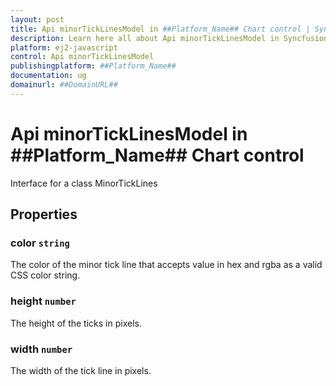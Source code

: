 ```yaml
---
layout: post
title: Api minorTickLinesModel in ##Platform_Name## Chart control | Syncfusion
description: Learn here all about Api minorTickLinesModel in Syncfusion ##Platform_Name## Chart control of Syncfusion Essential JS 2 and more.
platform: ej2-javascript
control: Api minorTickLinesModel 
publishingplatform: ##Platform_Name##
documentation: ug
domainurl: ##DomainURL##
---
```


# Api minorTickLinesModel in ##Platform_Name## Chart control

Interface for a class MinorTickLines

## Properties

### color `string`

The color of the minor tick line that accepts value in hex and rgba as a valid CSS color string.

### height `number`

The height of the ticks in pixels.

### width `number`

The width of the tick line in pixels.
